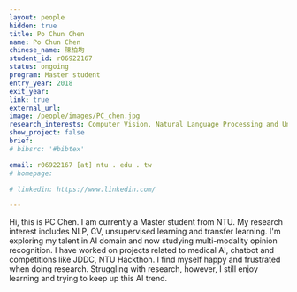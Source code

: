 ```yaml
---
layout: people
hidden: true
title: Po Chun Chen
name: Po Chun Chen
chinese_name: 陳柏均
student_id: r06922167
status: ongoing
program: Master student
entry_year: 2018
exit_year: 
link: true
external_url:
image: /people/images/PC_chen.jpg
research_interests: Computer Vision, Natural Language Processing and Unsupervised Learning.
show_project: false
brief:
# bibsrc: '#bibtex'

email: r06922167 [at] ntu . edu . tw
# homepage: 

# linkedin: https://www.linkedin.com/

---
```


Hi, this is PC Chen. I am currently a Master student from NTU. My research interest includes NLP, CV, unsupervised learning and transfer learning. I'm exploring my talent in AI domain and now studying multi-modality opinion recognition. I have worked on projects related to medical AI, chatbot and competitions like JDDC, NTU Hackthon. I find myself happy and frustrated when doing research. Struggling with research, however, I still enjoy learning and trying to keep up this AI trend.